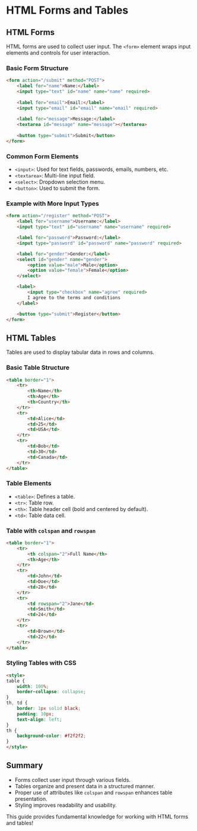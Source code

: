 # HTML Forms and Tables

## HTML Forms

HTML forms are used to collect user input. The `<form>` element wraps input elements and controls for user interaction.

### Basic Form Structure
```html
<form action="/submit" method="POST">
    <label for="name">Name:</label>
    <input type="text" id="name" name="name" required>
    
    <label for="email">Email:</label>
    <input type="email" id="email" name="email" required>
    
    <label for="message">Message:</label>
    <textarea id="message" name="message"></textarea>
    
    <button type="submit">Submit</button>
</form>
```

### Common Form Elements

- `<input>`: Used for text fields, passwords, emails, numbers, etc.
- `<textarea>`: Multi-line input field.
- `<select>`: Dropdown selection menu.
- `<button>`: Used to submit the form.

### Example with More Input Types
```html
<form action="/register" method="POST">
    <label for="username">Username:</label>
    <input type="text" id="username" name="username" required>

    <label for="password">Password:</label>
    <input type="password" id="password" name="password" required>

    <label for="gender">Gender:</label>
    <select id="gender" name="gender">
        <option value="male">Male</option>
        <option value="female">Female</option>
    </select>

    <label>
        <input type="checkbox" name="agree" required>
        I agree to the terms and conditions
    </label>

    <button type="submit">Register</button>
</form>
```

## HTML Tables

Tables are used to display tabular data in rows and columns.

### Basic Table Structure
```html
<table border="1">
    <tr>
        <th>Name</th>
        <th>Age</th>
        <th>Country</th>
    </tr>
    <tr>
        <td>Alice</td>
        <td>25</td>
        <td>USA</td>
    </tr>
    <tr>
        <td>Bob</td>
        <td>30</td>
        <td>Canada</td>
    </tr>
</table>
```

### Table Elements
- `<table>`: Defines a table.
- `<tr>`: Table row.
- `<th>`: Table header cell (bold and centered by default).
- `<td>`: Table data cell.

### Table with `colspan` and `rowspan`
```html
<table border="1">
    <tr>
        <th colspan="2">Full Name</th>
        <th>Age</th>
    </tr>
    <tr>
        <td>John</td>
        <td>Doe</td>
        <td>28</td>
    </tr>
    <tr>
        <td rowspan="2">Jane</td>
        <td>Smith</td>
        <td>24</td>
    </tr>
    <tr>
        <td>Brown</td>
        <td>22</td>
    </tr>
</table>
```

### Styling Tables with CSS
```html
<style>
table {
    width: 100%;
    border-collapse: collapse;
}
th, td {
    border: 1px solid black;
    padding: 10px;
    text-align: left;
}
th {
    background-color: #f2f2f2;
}
</style>
```

## Summary
- Forms collect user input through various fields.
- Tables organize and present data in a structured manner.
- Proper use of attributes like `colspan` and `rowspan` enhances table presentation.
- Styling improves readability and usability.

This guide provides fundamental knowledge for working with HTML forms and tables!
